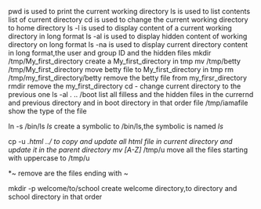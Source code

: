 pwd is used to print the current working directory
ls is used to list contents list of current directory
cd is used to change the current working directory to home directory
ls -l is used to display content of a current working directory in long format
ls -al is used to display hidden content of working directory on long format
ls -na is used to display current directory content in long format,the user and group ID and the hidden files
mkdir /tmp/My_first_directory create a My_first_directory in tmp
mv /tmp/betty /tmp/My_first_directory move betty file to My_first_directory in tmp
rm /tmp/my_first_directory/betty remove the betty file from my_firsr_directory
rmdir remove the my_first_directory
cd - change current directory to the previous one
ls -al . .. /boot list all filless and the hidden files in the currernd and previous directory and in boot directory in that order
file /tmp/iamafile show the type of the file

In -s /bin/ls _ls_ create a symbolic to /bin/ls,the symbolic is named _ls_

cp -u *.html ../ to copy and update all html file in current directory and update it in the parent directory
mv [A-Z]* /tmp/u move all the files starting with uppercase to /tmp/u

*~ remove are the files ending with ~

mkdir -p welcome/to/school create welcome directory,to directory and school directory in that order
